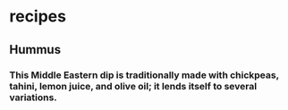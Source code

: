 # recipes
## Hummus
### This Middle Eastern dip is traditionally made with chickpeas, tahini, lemon juice, and olive oil; it lends itself to several variations.